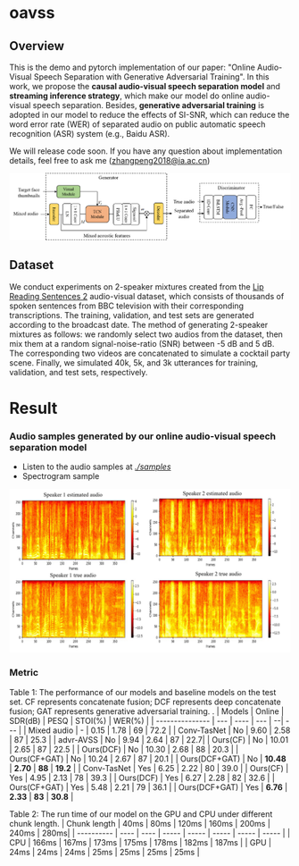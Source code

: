 # oavss

## Overview
This is the demo and pytorch implementation of our paper: "Online Audio-Visual Speech Separation with Generative Adversarial Training". In this work, we propose the **causal audio-visual speech separation model** and **streaming inference strategy**, which make our model do online audio-visual speech separation. Besides, **generative adversarial training** is adopted in our model to reduce the effects of SI-SNR, which can reduce the word error rate (WER) of separated audio on public automatic speech recognition (ASR) system (e.g., Baidu ASR).

We will release code soon. If you have any question about implementation details, feel free to ask me (zhangpeng2018@ia.ac.cn)

<div align=center><img width="700" src="./image/figure2.png" alt="The structure of our proposed model."/></div>

## Dataset
We conduct experiments on 2-speaker mixtures created from the [Lip Reading Sentences 2](http://www.robots.ox.ac.uk/~vgg/data/lip_reading/lrs2.html) audio-visual dataset, which consists of thousands of spoken sentences from BBC television with their corresponding transcriptions. The training, validation, and test sets are generated according to the broadcast date. The method of generating 2-speaker mixtures as follows: we randomly select two audios from the dataset, then mix them at a random signal-noise-ratio (SNR) between -5 dB and 5 dB. The corresponding two videos are concatenated to simulate a cocktail party scene. Finally, we simulated 40k, 5k, and 3k utterances for training, validation, and test sets, respectively.

# Result
### Audio samples generated by our online audio-visual speech separation model
- Listen to the audio samples at [*./samples*](./samples)
- Spectrogram sample
<div align=center><img width="700" src="./image/spec/figure1.png" alt="The spectrogram sample."/></div>

### Metric
Table 1: The performance of our models and baseline models on the test set. CF represents concatenate fusion; DCF represents deep concatenate fusion; GAT represents generative adversarial training. .
| Models | Online | SDR(dB) | PESQ | STOI(%) | WER(%) |
| --------------- | --- | ---- | --- | --| --- |
| Mixed audio | - | 0.15 | 1.78 | 69 | 72.2 |
| Conv-TasNet | No | 9.60 | 2.58 | 87 | 25.3 |
| advr-AVSS | No | 9.94 | 2.64 | 87 | 22.7|
| Ours(CF) | No | 10.01 | 2.65 | 87 | 22.5 |
| Ours(DCF) | No | 10.30 | 2.68 | 88 | 20.3 |
| Ours(CF+GAT) | No | 10.24 | 2.67 | 87 | 20.1 |
| Ours(DCF+GAT) | No | **10.48** | **2.70** | **88** | **19.2** |
| Conv-TasNet | Yes | 6.25 | 2.22 | 80 | 39.0 |
| Ours(CF) | Yes | 4.95 | 2.13 | 78 | 39.3 |
| Ours(DCF) | Yes | 6.27 | 2.28 | 82 | 32.6 |
| Ours(CF+GAT) | Yes | 5.48 | 2.21 | 79 | 36.1 |
| Ours(DCF+GAT) | Yes | **6.76** | **2.33** | **83** | **30.8** |

Table 2: The run time of our model on the GPU and CPU under different chunk length.
| Chunk length | 40ms | 80ms | 120ms | 160ms | 200ms | 240ms | 280ms|
| ---------- | ---- | ---- | ----- | ----- | ----- | ----- | ----- |
| CPU | 166ms | 167ms | 173ms | 175ms | 178ms | 182ms | 187ms |
| GPU | 24ms | 24ms | 24ms | 25ms | 25ms | 25ms | 25ms |
